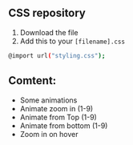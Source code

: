 ## CSS repository
1. Download the file
2. Add this to your `[filename].css`
```bash
@import url("styling.css");
```

## Comtent:
- Some animations
- Animate zoom in (1-9)
- Animate from Top (1-9)
- Animate from bottom (1-9)
- Zoom in on hover